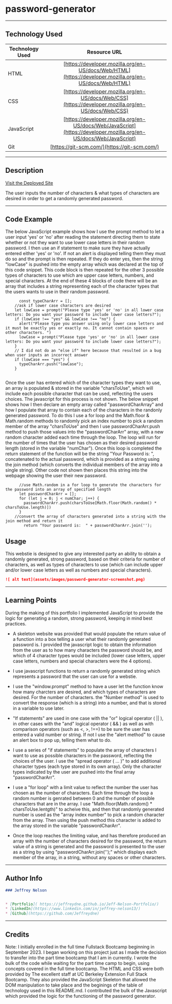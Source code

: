 # password-generator

---

## Technology Used 

| Technology Used         | Resource URL           | 
| ------------- |:-------------:| 
| HTML    | [https://developer.mozilla.org/en-US/docs/Web/HTML](https://developer.mozilla.org/en-US/docs/Web/HTML) | 
| CSS     | [https://developer.mozilla.org/en-US/docs/Web/CSS](https://developer.mozilla.org/en-US/docs/Web/CSS)      |
| JavaScript     | [https://developer.mozilla.org/en-US/docs/Web/JavaScript](https://developer.mozilla.org/en-US/docs/Web/JavaScript)      |   
| Git | [https://git-scm.com/](https://git-scm.com/)     |    

---

## Description

[Visit the Deployed Site](https://jeffreydne.github.io/Jeff-Nelson-password-generator)

The user inputs the number of characters &amp; what types of characters are desired in order to get a randomly generated password.


---

## Code Example

The below JavaScript example shows how I use the prompt method to let a user input 'yes' or 'no' after reading the statement directing them to state whether or not they want to use lower case letters in their random password. I then use an if statement to make sure they have actually entered either 'yes' or 'no'. If not an alert is displayed telling them they must do so and the prompt is then repeated. If they do enter yes, then the string "lowCase" is pushed into the empty array which was declared at the top of this code snippet. This code block is then repeated for the other 3 possible types of characters to use which are upper case letters, numbers, and special characters. At the end of these 4 blocks of code there will be an array that includes a string representing each of the character types that the users wants to use in their random password.

```JS
      const typeCharArr = [];
    //ask if lower case characters are desired
    let lowCase = prompt("Please type 'yes' or 'no' in all lower case letters: Do you want your password to include lower case letters?");
    if (lowCase !== "yes" && lowCase !== "no") {
      alert("Please type you answer using only lower case letters and it must be exactly yes or exactly no. It cannot contain spaces or other characters. ")
      lowCase = prompt("Please type 'yes' or 'no' in all lower case letters: Do you want your password to include lower case letters?");
    } 
    // I did not do an "else if" here because that resulted in a bug when user inputs an incorrect answer
    if (lowCase === "yes") {
      typeCharArr.push("lowCase");
    }
 
```
Once the user has entered which of the character types they want to use, an array is populated & stored in the variable "charsToUse", which will include each possible character that can be used, reflecting the users choices.  The javascript for this process is not shown. The below snippet shows how I then declare an empty array called "passwordCharArray" and how I populate that array to contain each of the characters in the randonly generated password. To do this I use a for loop and the Math.floor & Math.random methods to randomly pick an index number to pick a random member of the array "charsToUse" and then I use passwordCharArr.push method to push those values into the "passwordCharArr" array, with a new random character added each time through the loop. The loop will run for the number of times that the user has chosen as their desired password length (stored in the variable "numChar"). Once this loop is completed the return statement of the function will be the string "Your Password is: ", concatenated to the actual password, which is provided as a string using the join method (which converts the individual members of the array into a single string). Other code not shown then places this string into the webpage showing the user their new password.   
```JS
      //use Math.random in a for loop to generate the characters for the password into an array of specified length
      let passwordCharArr = [];
      for (let j = 0; j < numChar; j++) {
        passwordCharArr.push(charsToUse[Math.floor(Math.random() * charsToUse.length)])
      }
    //convert the array of characters generated into a string with the join method and return it
        return "Your password is:  " + passwordCharArr.join('');
```
## Usage

This webstie is designed to give any interested party an ability to obtain a randomly generated, strong password, based on their criteria for number of characters, as well as types of characters to use (which can include upper and/or lower case letters as well as numbers and special characters). 

```md
![ alt text](assets/images/password-generator-screenshot.png)
```
---

## Learning Points

During the making of this portfolio I implemented JavaScript to provide the logic for generating a random, strong password, keeping in mind best practices. 

* A skeleton website was provided that would populate the return value of a function into a box telling a user what their randomly generated password is. I provided the javascript logic to obtain the information from the user as to how many characters the password should be, and which of 4 character types would be included (lower case letters, upper case letters, numbers and special characters were the 4 options).

* I use javascript functions to return a randomly generated string which represents a password that the user can use for a webstie.

* I use the "window.prompt" method to have a user let the function know how many charcters are desired, and which types of characters are desired. For the number of characters. the "Number method" is used to convert the response (which is a string) into a number, and that is stored in a variable to use later.

*  "If statements" are used in one case with the "or" logical operator ( || ), in other cases with the "and" logical operator ( && ) as well as with comparison operators (such as <, >, !==) to be sure the user has entered a valid number or string. If not I use the "alert method" to cause an alert box to pop up, telling them what to do.  

* I use a series of "if statements" to populate the array of characters I want to use as possible characters in the password, reflecting the choices of the user. I use the "spread operator ( ... )" to add additional character types (each type stored in its own array). Only the character types indicated by the user are pushed into the final array "passwordCharArr".

* I use a "for loop" with a limit value to reflect the number the user has chosen as the number of characters. Each time through the loop a random number is genrated between 0 and the number of possible characters that are in the array. I use "Math.floor(Math.random() * charsToUse.lentgth)" to acheive this, and then that randomly generated number is used as the "array index number" to pick a random character from the array. Then using the push method this character is added to the array stored in the variable "passwordCharArr".

* Once the loop reaches the limiting value, and has therefore produced an array with the number of characters desired for the password, the return value of a string is generated and the password is presented to the user as a string by using "passwordCharArr.join('');" which displays each member of the array, in a string,  without any spaces or other characters. 
---

## Author Info

```md
### Jeffrey Nelson


* [Portfolio]( https://jeffreydne.github.io/Jeff-Nelson-Portfolio/)
* [LinkedIn](https://www.linkedin.com/in/jeffrey-nelson13/)
* [Github](https://github.com/Jeffreydne)
```

---
## Credits

Note: I initially enrolled in the full time Fullstack Bootcamp beginning in September 2023. I began working on this project just as I made the decision to transfer into the part time bootcamp that I am in currently. I wrote the bulk of the code while waiting for the part time camp to begin, using concepts covered in the full time bootcamp. The HTML and CSS were both provided by The excellent staff at UC Berkeley Extension Full Stack Bootcamp. They also provided the JavaScript Skeleton that allowed the DOM manipulation to take place and the beginings of the table of technology used in this README.md. I contributed the bulk of the Javascript which provided the logic for the functioning of the password generator.

